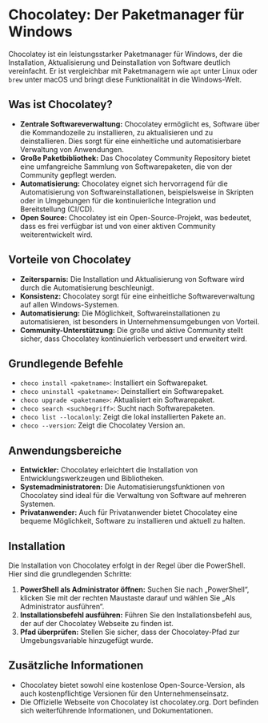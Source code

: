 # Chocolatey: Der Paketmanager für Windows

Chocolatey ist ein leistungsstarker Paketmanager für Windows, der die Installation, Aktualisierung und Deinstallation von Software deutlich vereinfacht. Er ist vergleichbar mit Paketmanagern wie `apt` unter Linux oder `brew` unter macOS und bringt diese Funktionalität in die Windows-Welt.

## Was ist Chocolatey?

* **Zentrale Softwareverwaltung:** Chocolatey ermöglicht es, Software über die Kommandozeile zu installieren, zu aktualisieren und zu deinstallieren. Dies sorgt für eine einheitliche und automatisierbare Verwaltung von Anwendungen.
* **Große Paketbibliothek:** Das Chocolatey Community Repository bietet eine umfangreiche Sammlung von Softwarepaketen, die von der Community gepflegt werden.
* **Automatisierung:** Chocolatey eignet sich hervorragend für die Automatisierung von Softwareinstallationen, beispielsweise in Skripten oder in Umgebungen für die kontinuierliche Integration und Bereitstellung (CI/CD).
* **Open Source:** Chocolatey ist ein Open-Source-Projekt, was bedeutet, dass es frei verfügbar ist und von einer aktiven Community weiterentwickelt wird.

## Vorteile von Chocolatey

* **Zeitersparnis:** Die Installation und Aktualisierung von Software wird durch die Automatisierung beschleunigt.
* **Konsistenz:** Chocolatey sorgt für eine einheitliche Softwareverwaltung auf allen Windows-Systemen.
* **Automatisierung:** Die Möglichkeit, Softwareinstallationen zu automatisieren, ist besonders in Unternehmensumgebungen von Vorteil.
* **Community-Unterstützung:** Die große und aktive Community stellt sicher, dass Chocolatey kontinuierlich verbessert und erweitert wird.

## Grundlegende Befehle

* `choco install <paketname>`: Installiert ein Softwarepaket.
* `choco uninstall <paketname>`: Deinstalliert ein Softwarepaket.
* `choco upgrade <paketname>`: Aktualisiert ein Softwarepaket.
* `choco search <suchbegriff>`: Sucht nach Softwarepaketen.
* `choco list --localonly`: Zeigt die lokal installierten Pakete an.
* `choco --version`: Zeigt die Chocolatey Version an.

## Anwendungsbereiche

* **Entwickler:** Chocolatey erleichtert die Installation von Entwicklungswerkzeugen und Bibliotheken.
* **Systemadministratoren:** Die Automatisierungsfunktionen von Chocolatey sind ideal für die Verwaltung von Software auf mehreren Systemen.
* **Privatanwender:** Auch für Privatanwender bietet Chocolatey eine bequeme Möglichkeit, Software zu installieren und aktuell zu halten.

## Installation

Die Installation von Chocolatey erfolgt in der Regel über die PowerShell. Hier sind die grundlegenden Schritte:

1.  **PowerShell als Administrator öffnen:** Suchen Sie nach „PowerShell“, klicken Sie mit der rechten Maustaste darauf und wählen Sie „Als Administrator ausführen“.
2.  **Installationsbefehl ausführen:** Führen Sie den Installationsbefehl aus, der auf der Chocolatey Webseite zu finden ist.
3.  **Pfad überprüfen:** Stellen Sie sicher, dass der Chocolatey-Pfad zur Umgebungsvariable hinzugefügt wurde.

## Zusätzliche Informationen

* Chocolatey bietet sowohl eine kostenlose Open-Source-Version, als auch kostenpflichtige Versionen für den Unternehmenseinsatz.
* Die Offizielle Webseite von Chocolatey ist chocolatey.org. Dort befinden sich weiterführende Informationen, und Dokumentationen.
